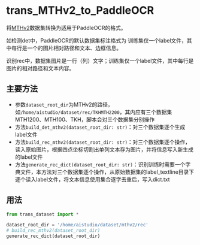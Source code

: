 # trans_MTHv2_to_PaddleOCR

将[MTHv2](https://github.com/HCIILAB/MTHv2_Datasets_Release)数据集转换为适用于PaddleOCR的格式。

如检测det中，PaddleOCR的默认数据集标注格式为 训练集仅一个label文件，其中每行是一个的图片相对路径和文本、边框信息。

识别rec中，数据集图片是一行（列）文字；训练集仅一个label文件，其中每行是图片的相对路径和文本内容。

## 主要方法

* 参数`dataset_root_dir`为MTHv2的路径，如`/home/aistudio/dataset/rec/TKHMTH2200`，其内应有三个数据集MTH1200、MTH100、TKH，脚本会对三个数据集分别操作
* 方法`build_det_mthv2(dataset_root_dir: str)`：对三个数据集逐个生成label文件
* 方法`build_rec_mthv2(dataset_root_dir: str)`：对三个数据集逐个操作，读入原始图片，根据四点坐标切割出单列文本存为图片，并将信息写入新生成的label文件
* 方法`generate_rec_dict(dataset_root_dir: str)`：识别训练时需要一个字典文件，本方法对三个数据集逐个操作，从原始数据集的label_textline目录下逐个读入label文件，将文本信息使用集合逐字去重后，写入dict.txt

## 用法

```python
from trans_dataset import *

dataset_root_dir = '/home/aistudio/dataset/mthv2/rec'
# build_rec_mthv2(dataset_root_dir)
generate_rec_dict(dataset_root_dir)
```

